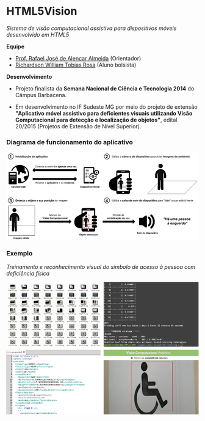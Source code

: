 # HTML5Vision

_Sistema de visão computacional assistiva para dispositivos móveis desenvolvido em HTML5_

__Equipe__

- <a href="http://lattes.cnpq.br/3995585094514614" target="_blank">Prof. Rafael José de Alencar Almeida</a> (Orientador)
- <a href="http://lattes.cnpq.br/9414157397579991" target="_blank">Richardson William Tobias Rosa</a> (Aluno bolsista) 


__Desenvolvimento__

- Projeto finalista da __Semana Nacional de Ciência e Tecnologia 2014__ do Câmpus Barbacena.

- Em desenvolvimento no IF Sudeste MG por meio do projeto de extensão __"Aplicativo móvel assistivo para deficientes visuais utilizando Visão Computacional para detecção e localização de objetos"__, edital 20/2015 (Projetos de Extensão de Nível Superior).


### Diagrama de funcionamento do aplicativo

<p align="center">
  <img src="https://raw.githubusercontent.com/rafjaa/HTML5Vision/master/samples/funcionamento.jpg" alt="Diagrama de funcionamento" />
</p>

### Exemplo
_Treinamento e reconhecimento visual do símbolo de acesso à pessoa com deficiência física_

<p align="center">
  <img src="https://raw.githubusercontent.com/rafjaa/HTML5Vision/master/samples/treinamento.jpg" alt="Exemplo de treinamento e execução" />
</p>
